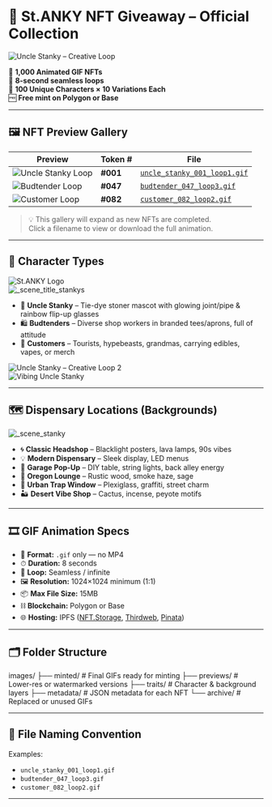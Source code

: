 # 🌿 St.ANKY NFT Giveaway – Official Collection

![Uncle Stanky – Creative Loop](images/Creative_make_look_202507301455.gif)

🎁 **1,000 Animated GIF NFTs**  
🔁 **8-second seamless loops**  
👥 **100 Unique Characters × 10 Variations Each**  
🆓 **Free mint on Polygon or Base**  

---

## 🖼 NFT Preview Gallery

| Preview | Token # | File |
| ------- | ------- | ---- |
| ![Uncle Stanky Loop](images/uncle_stanky_001_loop1.gif) | **#001** | [`uncle_stanky_001_loop1.gif`](images/uncle_stanky_001_loop1.gif) |
| ![Budtender Loop](images/budtender_047_loop3.gif) | **#047** | [`budtender_047_loop3.gif`](images/budtender_047_loop3.gif) |
| ![Customer Loop](images/customer_082_loop2.gif) | **#082** | [`customer_082_loop2.gif`](images/customer_082_loop2.gif) |

> 💡 This gallery will expand as new NFTs are completed.  
> Click a filename to view or download the full animation.  

---

## 👤 Character Types

![St.ANKY Logo](images/B0D67FCB-9BB2-4C09-AFD4-E46E660A441B.png)  
![_scene_title_stankys](images/_scene_title_stankys_202507271901.gif)

- 🧓 **Uncle Stanky** – Tie-dye stoner mascot with glowing joint/pipe & rainbow flip-up glasses  
- 🛍️ **Budtenders** – Diverse shop workers in branded tees/aprons, full of attitude  
- 🌿 **Customers** – Tourists, hypebeasts, grandmas, carrying edibles, vapes, or merch  

![Uncle Stanky – Creative Loop 2](images/Creative_make_look_202507301458.gif)  
![Vibing Uncle Stanky](images/Vibing_202507291707.gif)  

---

## 🗺️ Dispensary Locations (Backgrounds)

![_scene_stanky](images/_scene_stanky_202507310939.gif)

- 🌀 **Classic Headshop** – Blacklight posters, lava lamps, 90s vibes  
- 💡 **Modern Dispensary** – Sleek display, LED menus  
- 🧰 **Garage Pop-Up** – DIY table, string lights, back alley energy  
- 🌲 **Oregon Lounge** – Rustic wood, smoke haze, sage  
- 🧱 **Urban Trap Window** – Plexiglass, graffiti, street charm  
- 🏜️ **Desert Vibe Shop** – Cactus, incense, peyote motifs  

---

## 🎞️ GIF Animation Specs

- 📁 **Format:** `.gif` only — no MP4  
- ⏱ **Duration:** 8 seconds  
- 🔄 **Loop:** Seamless / infinite  
- 🖼 **Resolution:** 1024×1024 minimum (1:1)  
- 📦 **Max File Size:** 15MB  
- ⛓ **Blockchain:** Polygon or Base  
- 🌐 **Hosting:** IPFS ([NFT.Storage](https://nft.storage/), [Thirdweb](https://thirdweb.com/), [Pinata](https://www.pinata.cloud/))  

---

## 🗂 Folder Structure

images/
├── minted/        # Final GIFs ready for minting
├── previews/      # Lower-res or watermarked versions
├── traits/        # Character & background layers
├── metadata/      # JSON metadata for each NFT
└── archive/       # Replaced or unused GIFs


---

## 📝 File Naming Convention

Examples:
- `uncle_stanky_001_loop1.gif`
- `budtender_047_loop3.gif`
- `customer_082_loop2.gif`

- ---
